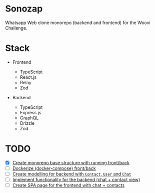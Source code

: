 # Sonozap
Whatsapp Web clone monorepo (backend and frontend) for the Woovi Challenge.

# Stack

- Frontend
    - TypeScript
    - React.js
    - Relay
    - Zod

- Backend
    - TypeScript
    - Express.js
    - GraphQL
    - Drizzle
    - Zod

# TODO

- [x] [Create monorepo base structure with running front/back](https://github.com/scarletquasar/sonozap/issues/1)
- [ ] [Dockerize (docker-compose) front/back](https://github.com/scarletquasar/sonozap/issues/2)
- [ ] [Create modelling for backend with `Contact`, `User` and `Chat`](https://github.com/scarletquasar/sonozap/issues/3)
- [ ] [Implement functionality for the backend (chat + contact view)](https://github.com/scarletquasar/sonozap/issues/4)
- [ ] [Create SPA page for the frontend with chat + contacts](https://github.com/scarletquasar/sonozap/issues/5)